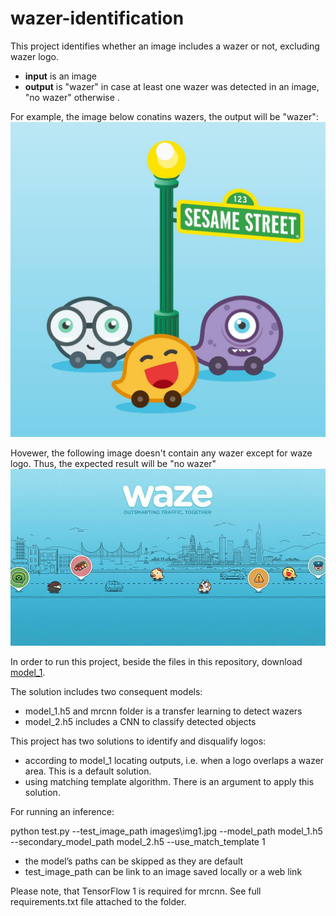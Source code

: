 # wazer-identification

This project identifies whether an image includes a wazer or not, excluding wazer logo.

- **input** is an image
- **output** is "wazer" in case at least one wazer was detected in an image, "no wazer" otherwise .

For example, the image below conatins wazers, the output will be "wazer":
![image](/images/img1.jpg)

Hovewer, the following image doesn't contain any wazer except for waze logo. Thus, the expected result will be "no wazer"
![img5](/images/img5.jpg)

In order to run this project, beside the files in this repository, download [model_1](https://drive.google.com/drive/folders/1grwC-OLDYLe3nwEdrdYi75Q5ZnSG85aM?usp=sharingo).

The solution includes two consequent models:
- model_1.h5 and mrcnn folder is a transfer learning to detect wazers
- model_2.h5 includes a CNN to classify detected objects

This project has two solutions to identify and disqualify logos:
- according to model_1 locating outputs, i.e. when a logo overlaps a wazer area. This is a default solution.
- using matching template algorithm. There is an argument to apply this solution.

For running an inference:

python test.py --test_image_path images\img1.jpg --model_path model_1.h5 --secondary_model_path model_2.h5 --use_match_template 1

* the model’s paths can be skipped as they are default
* test_image_path can be link to an image saved locally or a web link 

Please note, that TensorFlow 1 is required for mrcnn. See full requirements.txt file attached to the folder.
